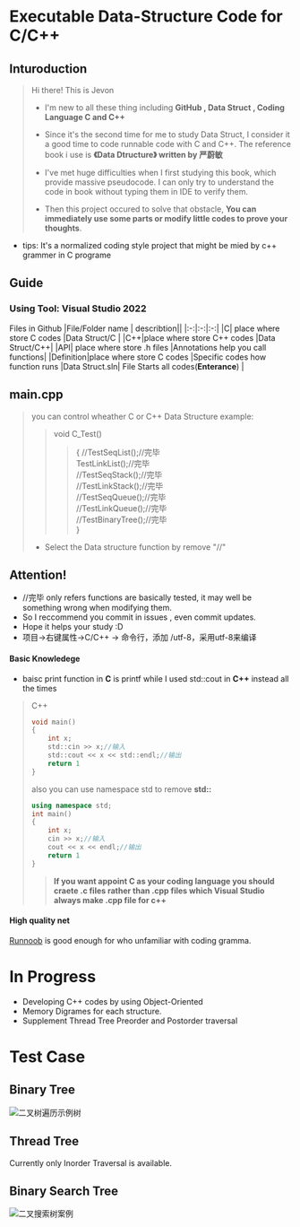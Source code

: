# Executable Data-Structure Code for C/C++
## Inturoduction
> Hi there! This is Jevon 
> - I'm new to all these thing including 
>  **GitHub ,   Data Struct ,   Coding Language C and C++**  
> * Since it's the second time for me to study Data Struct,
I consider it a good time to code runnable code with C and C++.
The reference book i use is **《Data Dtructure》 written by 严蔚敏**
>
>* I've met huge difficulties when I first studying this book, 
which provide massive pseudocode. I can only try to understand the code 
in book without typing them in IDE to verify them. 
>* Then this project occured to solve that obstacle, 
**You can immediately use some parts or modify little codes to prove your thoughts**.
- tips:
It's a normalized coding style project that might be mied by c++ grammer in C programe 


## Guide
### Using Tool: Visual Studio 2022

Files in Github 
|File/Folder name | describtion||
|:-:|:-:|:-:|
|C| place where store C codes |Data Struct/C |
|C++|place where store C++ codes |Data Struct/C++|
|API| place where store .h files |Annotations help you call functions|
|Definition|place where store C codes |Specific codes how function runs
|Data Struct.sln| File Starts all codes(**Enterance**) |

## main.cpp
>    you can control wheather C or C++ Data Structure
>    example:
>>    void C_Test()
>>>	{
>>>		//TestSeqList();//完毕  
>>>		TestLinkList();//完毕  
>		//TestSeqStack();//完毕  
>		//TestLinkStack();//完毕  
>		//TestSeqQueue();//完毕  
>		//TestLinkQueue();//完毕  
>		//TestBinaryTree();//完毕  
>	}  
>   - Select the Data structure function by remove "//"

## Attention!
- //完毕 only refers functions are basically tested, it may well be something wrong when modifying them.
- So I reccommend you commit in issues , even commit updates.
- Hope it helps your study :D
- 项目->右键属性->C/C++ -> 命令行，添加 /utf-8，采用utf-8来编译

#### Basic Knowledege
* baisc print function in **C** is printf while I used std::cout in **C++** instead all the times
>C++
> ```C
> void main()
> {
>     int x;
>     std::cin >> x;//输入
>     std::cout << x << std::endl;//输出
>     return 1
> }
> ```
> also you can use namespace std to remove **std::**
> ```C++
> using namespace std;
> int main()
> {
>     int x;
>     cin >> x;//输入
>     cout << x << endl;//输出
>     return 1
> }
> ```
>> **If you want appoint C as your coding language you should craete .c files rather than .cpp files which Visual Studio always make .cpp file for c++**

#### High quality net
[Runnoob](http://www.runoob.com/) is good enough for who unfamiliar with coding gramma.


# In Progress
- Developing C++ codes by using Object-Oriented
- Memory Digrames for each structure.
- Supplement Thread Tree Preorder and Postorder traversal



# Test Case
## Binary Tree
![二叉树遍历示例树](https://i.imgur.com/mOViysT.png)

## Thread Tree
Currently only Inorder Traversal is available.

## Binary Search Tree
![二叉搜索树案例](https://i.imgur.com/pMzjRuA.png)





